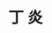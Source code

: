 ---
# Display name

title: 丁 炎
user_groups: ["Graduated Ph.D Students"]



organizations:
- name: 2001-2007 co-supervised with Prof.Tiejun Li

Interests:
- Applications and algorithms of SDEs

---
